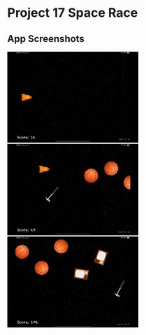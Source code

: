 # Project 17 Space Race
<p>

## App Screenshots
<img src= "/Project17/screenshots/1.png" width = "300">&emsp;
<img src= "/Project17/screenshots/2.png" width = "300">&emsp;
<img src= "/Project17/screenshots/3.png" width = "300">&emsp;
</p>


